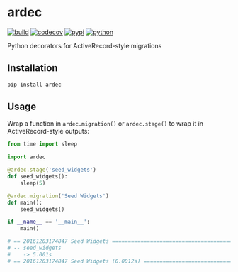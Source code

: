 # ardec

[![build](https://travis-ci.org/amancevice/ardec.svg?branch=master)](https://travis-ci.org/amancevice/ardec)
[![codecov](https://codecov.io/gh/amancevice/ardec/branch/master/graph/badge.svg)](https://codecov.io/gh/amancevice/ardec)
[![pypi](https://badge.fury.io/py/ardec.svg)](https://badge.fury.io/py/ardec)
[![python](https://img.shields.io/badge/python-2.7--3.5-blue.svg)](https://img.shields.io/badge/python-2.7--3.5-blue.svg)


Python decorators for ActiveRecord-style migrations


## Installation

```bash
pip install ardec
```

## Usage

Wrap a function in `ardec.migration()` or `ardec.stage()` to wrap it in ActiveRecord-style outputs:

```python
from time import sleep

import ardec

@ardec.stage('seed_widgets')
def seed_widgets():
    sleep(5)

@ardec.migration('Seed Widgets')
def main():
    seed_widgets()

if __name__ == '__main__':
    main()

# == 20161203174847 Seed Widgets ================================================
# -- seed_widgets
#    -> 5.001s
# == 20161203174847 Seed Widgets (0.0012s) ======================================
```
